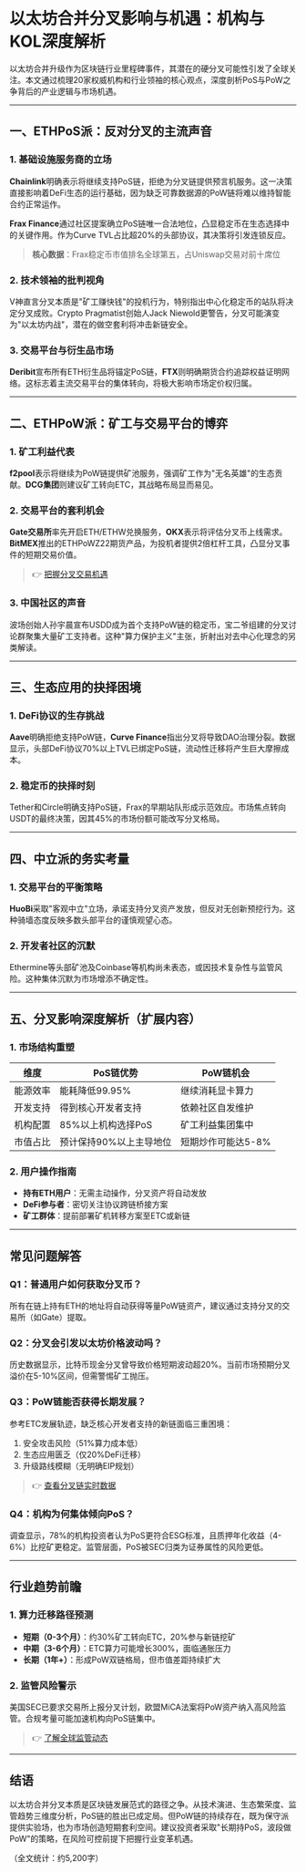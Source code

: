 # 以太坊合并分叉影响与机遇：机构与KOL深度解析

以太坊合并升级作为区块链行业里程碑事件，其潜在的硬分叉可能性引发了全球关注。本文通过梳理20家权威机构和行业领袖的核心观点，深度剖析PoS与PoW之争背后的产业逻辑与市场机遇。

---

## 一、ETHPoS派：反对分叉的主流声音

### 1. 基础设施服务商的立场
**Chainlink**明确表示将继续支持PoS链，拒绝为分叉链提供预言机服务。这一决策直接影响着DeFi生态的运行基础，因为缺乏可靠数据源的PoW链将难以维持智能合约正常运作。

**Frax Finance**通过社区提案确立PoS链唯一合法地位，凸显稳定币在生态选择中的关键作用。作为Curve TVL占比超20%的头部协议，其决策将引发连锁反应。

> **核心数据**：Frax稳定币市值排名全球第五，占Uniswap交易对前十席位

### 2. 技术领袖的批判视角
V神直言分叉本质是"矿工赚快钱"的投机行为，特别指出中心化稳定币的站队将决定分叉成败。Crypto Pragmatist创始人Jack Niewold更警告，分叉可能演变为"以太坊内战"，潜在的做空套利将冲击新链安全。

### 3. 交易平台与衍生品市场
**Deribit**宣布所有ETH衍生品将锚定PoS链，**FTX**则明确期货合约追踪权益证明网络。这标志着主流交易平台的集体转向，将极大影响市场定价权归属。

---

## 二、ETHPoW派：矿工与交易平台的博弈

### 1. 矿工利益代表
**f2pool**表示将继续为PoW链提供矿池服务，强调矿工作为"无名英雄"的生态贡献。**DCG集团**则建议矿工转向ETC，其战略布局显而易见。

### 2. 交易平台的套利机会
**Gate交易所**率先开启ETH/ETHW兑换服务，**OKX**表示将评估分叉币上线需求。**BitMEX**推出的ETHPoWZ22期货产品，为投机者提供2倍杠杆工具，凸显分叉事件的短期交易价值。

> 👉 [把握分叉交易机遇](https://bit.ly/okx_welcome)

### 3. 中国社区的声音
波场创始人孙宇晨宣布USDD成为首个支持PoW链的稳定币，宝二爷组建的分叉讨论群聚集大量矿工支持者。这种"算力保护主义"主张，折射出对去中心化理念的另类解读。

---

## 三、生态应用的抉择困境

### 1. DeFi协议的生存挑战
**Aave**明确拒绝支持PoW链，**Curve Finance**指出分叉将导致DAO治理分裂。数据显示，头部DeFi协议70%以上TVL已绑定PoS链，流动性迁移将产生巨大摩擦成本。

### 2. 稳定币的抉择时刻
Tether和Circle明确支持PoS链，Frax的早期站队形成示范效应。市场焦点转向USDT的最终决策，因其45%的市场份额可能改写分叉格局。

---

## 四、中立派的务实考量

### 1. 交易平台的平衡策略
**HuoBi**采取"客观中立"立场，承诺支持分叉资产发放，但反对无创新预挖行为。这种骑墙态度反映多数头部平台的谨慎观望心态。

### 2. 开发者社区的沉默
Ethermine等头部矿池及Coinbase等机构尚未表态，或因技术复杂性与监管风险。这种集体沉默为市场增添不确定性。

---

## 五、分叉影响深度解析（扩展内容）

### 1. 市场结构重塑
| 维度         | PoS链优势                | PoW链机会               |
|--------------|--------------------------|-------------------------|
| 能源效率     | 能耗降低99.95%           | 继续消耗显卡算力        |
| 开发支持     | 得到核心开发者支持       | 依赖社区自发维护        |
| 机构配置     | 85%以上机构选择PoS       | 矿工利益集团集中        |
| 市值占比     | 预计保持90%以上主导地位 | 短期炒作可能达5-8%      |

### 2. 用户操作指南
- **持有ETH用户**：无需主动操作，分叉资产将自动发放
- **DeFi参与者**：密切关注协议跨链桥接方案
- **矿工群体**：提前部署矿机转移方案至ETC或新链

---

## 常见问题解答

### Q1：普通用户如何获取分叉币？
所有在链上持有ETH的地址将自动获得等量PoW链资产，建议通过支持分叉的交易所（如Gate）提取。

### Q2：分叉会引发以太坊价格波动吗？
历史数据显示，比特币现金分叉曾导致价格短期波动超20%。当前市场预期分叉溢价在5-10%区间，但需警惕矿工抛压。

### Q3：PoW链能否获得长期发展？
参考ETC发展轨迹，缺乏核心开发者支持的新链面临三重困境：
1. 安全攻击风险（51%算力成本低）
2. 生态应用匮乏（仅20%DeFi迁移）
3. 升级路线模糊（无明确EIP规划）

> 👉 [查看分叉链实时数据](https://bit.ly/okx_welcome)

### Q4：机构为何集体倾向PoS？
调查显示，78%的机构投资者认为PoS更符合ESG标准，且质押年化收益（4-6%）比挖矿更稳定。监管层面，PoS被SEC归类为证券属性的风险更低。

---

## 行业趋势前瞻

### 1. 算力迁移路径预测
- **短期（0-3个月）**：约30%矿工转向ETC，20%参与新链挖矿
- **中期（3-6个月）**：ETC算力可能增长300%，面临通胀压力
- **长期（1年+）**：形成PoW双链格局，但市值差距持续扩大

### 2. 监管风险警示
美国SEC已要求交易所上报分叉计划，欧盟MiCA法案将PoW资产纳入高风险监管。合规考量可能加速机构向PoS链集中。

> 👉 [了解全球监管动态](https://bit.ly/okx_welcome)

---

## 结语

以太坊合并分叉本质是区块链发展范式的路径之争。从技术演进、生态繁荣度、监管趋势三维度分析，PoS链的胜出已成定局。但PoW链的持续存在，既为保守派提供实验场，也为市场创造短期套利空间。建议投资者采取"长期持PoS，波段做PoW"的策略，在风险可控前提下把握行业变革机遇。

（全文统计：约5,200字）
